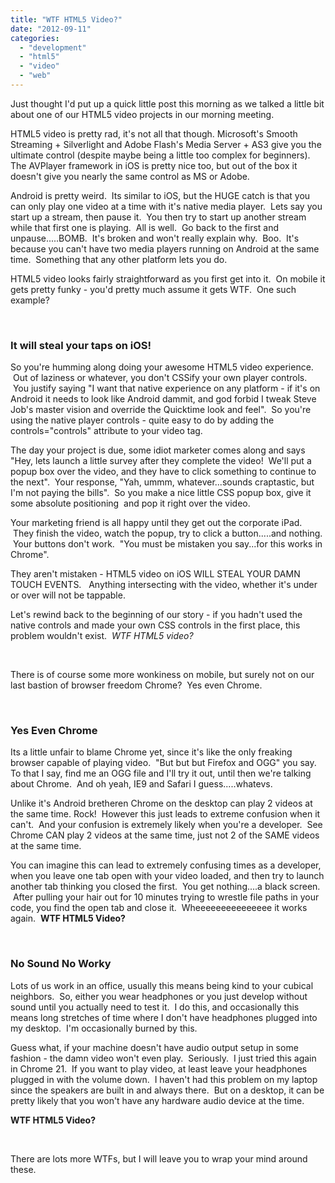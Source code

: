 ```yaml
---
title: "WTF HTML5 Video?"
date: "2012-09-11"
categories: 
  - "development"
  - "html5"
  - "video"
  - "web"
---
```


Just thought I'd put up a quick little post this morning as we talked a little bit about one of our HTML5 video projects in our morning meeting.

HTML5 video is pretty rad, it's not all that though. Microsoft's Smooth Streaming + Silverlight and Adobe Flash's Media Server + AS3 give you the ultimate control (despite maybe being a little too complex for beginners). The AVPlayer framework in iOS is pretty nice too, but out of the box it doesn't give you nearly the same control as MS or Adobe.

Android is pretty weird.  Its similar to iOS, but the HUGE catch is that you can only play one video at a time with it's native media player.  Lets say you start up a stream, then pause it.  You then try to start up another stream while that first one is playing.  All is well.  Go back to the first and unpause.....BOMB.  It's broken and won't really explain why.  Boo.  It's because you can't have two media players running on Android at the same time.  Something that any other platform lets you do.

HTML5 video looks fairly straightforward as you first get into it.  On mobile it gets pretty funky - you'd pretty much assume it gets WTF.  One such example?

 

### It will steal your taps on iOS!

So you're humming along doing your awesome HTML5 video experience.  Out of laziness or whatever, you don't CSSify your own player controls.  You justify saying "I want that native experience on any platform - if it's on Android it needs to look like Android dammit, and god forbid I tweak Steve Job's master vision and override the Quicktime look and feel".  So you're using the native player controls - quite easy to do by adding the controls="controls" attribute to your video tag.

The day your project is due, some idiot marketer comes along and says "Hey, lets launch a little survey after they complete the video!  We'll put a popup box over the video, and they have to click something to continue to the next".  Your response, "Yah, ummm, whatever...sounds craptastic, but I'm not paying the bills".  So you make a nice little CSS popup box, give it some absolute positioning  and pop it right over the video.

Your marketing friend is all happy until they get out the corporate iPad.  They finish the video, watch the popup, try to click a button.....and nothing.  Your buttons don't work.  "You must be mistaken you say...for this works in Chrome".

They aren't mistaken - HTML5 video on iOS WILL STEAL YOUR DAMN TOUCH EVENTS.   Anything intersecting with the video, whether it's under or over will not be tappable.

Let's rewind back to the beginning of our story - if you hadn't used the native controls and made your own CSS controls in the first place, this problem wouldn't exist.  _WTF HTML5 video?_

 

There is of course some more wonkiness on mobile, but surely not on our last bastion of browser freedom Chrome?  Yes even Chrome.

 

### Yes Even Chrome

Its a little unfair to blame Chrome yet, since it's like the only freaking browser capable of playing video.  "But but but Firefox and OGG" you say.   To that I say, find me an OGG file and I'll try it out, until then we're talking about Chrome.  And oh yeah, IE9 and Safari I guess.....whatevs.

Unlike it's Android bretheren Chrome on the desktop can play 2 videos at the same time. Rock!  However this just leads to extreme confusion when it can't.  And your confusion is extremely likely when you're a developer.  See Chrome CAN play 2 videos at the same time, just not 2 of the SAME videos at the same time.

You can imagine this can lead to extremely confusing times as a developer, when you leave one tab open with your video loaded, and then try to launch another tab thinking you closed the first.  You get nothing....a black screen.  After pulling your hair out for 10 minutes trying to wrestle file paths in your code, you find the open tab and close it.  Wheeeeeeeeeeeeeee it works again.  **WTF HTML5 Video?**

 

### No Sound No Worky

Lots of us work in an office, usually this means being kind to your cubical neighbors.  So, either you wear headphones or you just develop without sound until you actually need to test it.  I do this, and occasionally this means long stretches of time where I don't have headphones plugged into my desktop.  I'm occasionally burned by this.

Guess what, if your machine doesn't have audio output setup in some fashion - the damn video won't even play.  Seriously.  I just tried this again in Chrome 21.  If you want to play video, at least leave your headphones plugged in with the volume down.  I haven't had this problem on my laptop since the speakers are built in and always there.  But on a desktop, it can be pretty likely that you won't have any hardware audio device at the time.

**WTF HTML5 Video?**

 

There are lots more WTFs, but I will leave you to wrap your mind around these.
